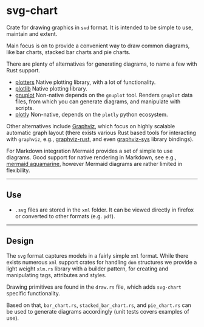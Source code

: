 # svg-chart

Crate for drawing graphics in `svd` format. It is intended to be simple to use, maintain and extent.

Main focus is on to provide a convenient way to draw common diagrams, like bar charts, stacked bar charts and pie charts. 

There are plenty of alternatives for generating diagrams, to name a few with Rust support.

- [plotters](https://crates.io/crates/plotters) Native plotting library, with a lot of functionality.
- [plotlib](https://crates.io/crates/plotlib) Native plotting library.
- [gnuplot](https://crates.io/crates/gnuplot) Non-native depends on the `gnuplot` tool. Renders `gnuplot` data files, from which you can generate diagrams, and manipulate with scripts.
- [plotly](https://crates.io/crates/plotly) Non-native, depends on the `plotly` python ecosystem.

Other alternatives include [Graphviz](https://graphviz.org/), which focus on highly scalable automatic graph layout (there exists various Rust based tools for interacting with `graphviz`, e.g., [graphviz-rust](https://crates.io/crates/graphviz-rust), and even [graphviz-sys](https://crates.io/crates/graphviz-sys) library bindings).

For Markdown integration Mermaid provides a set of simple to use diagrams. Good support for native rendering in Markdown, see e.g., [mermaid aquamarine](https://crates.io/crates/aquamarine), however Mermaid diagrams are rather limited in flexibility.

---

## Use

- `.svg` files are stored in the `xml` folder. It can be viewed directly in firefox or converted to other formats (e.g. `pdf`).
  
---

## Design

The `svg` format captures models in a fairly simple `xml` format. While there exists numerous `xml` support crates for handling `dom` structures we provide a light weight `xlm.rs` library with a builder pattern, for creating and manipulating tags, attributes and styles.

Drawing primitives are found in the `draw.rs` file, which adds `svg-chart` specific functionality.

Based on that, `bar_chart.rs`, `stacked_bar_chart.rs`, and `pie_chart.rs` can be used to generate diagrams accordingly (unit tests covers examples of use).
